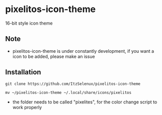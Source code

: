 # pixelitos-icon-theme
 16-bit style icon theme
  ## Note
  - pixelitos-icon-theme is under constantly development,
 if you want a icon to be added, please make an issue
 
 ## Installation
 
`git clone https://github.com/ItzSelenux/pixelitos-icon-theme`

`mv ~/pixelitos-icon-theme ~/.local/share/icons/pixelitos`

- the folder needs to be called "pixelites", for the color change script to work properly
